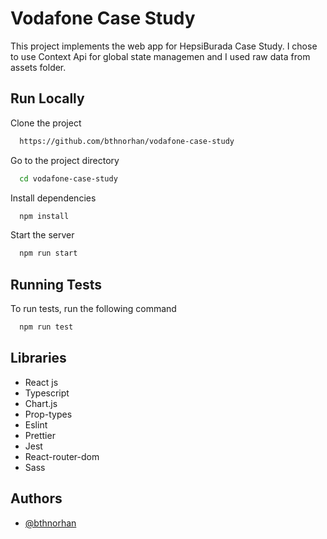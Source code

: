 
# Vodafone Case Study

This project implements the web app for HepsiBurada Case Study. I chose to use Context Api for global state managemen and I used raw data from assets folder.

## Run Locally

Clone the project

```bash
  https://github.com/bthnorhan/vodafone-case-study
```

Go to the project directory

```bash
  cd vodafone-case-study
```

Install dependencies

```bash
  npm install
```

Start the server

```bash
  npm run start
```


## Running Tests

To run tests, run the following command

```bash
  npm run test
```


## Libraries

- React js
- Typescript
- Chart.js
- Prop-types
- Eslint
- Prettier
- Jest
- React-router-dom
- Sass
## Authors

- [@bthnorhan](https://github.com/bthnorhan/)
